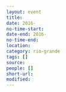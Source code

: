 ```yaml
---
layout: event 
title: 
date: 2016-
no-time-start: 
date-end: 2016-
no-time-end: 
location: 
category: rio-grande
tags: []
source: 
people: []
short-url: 
modified: 
---
```


